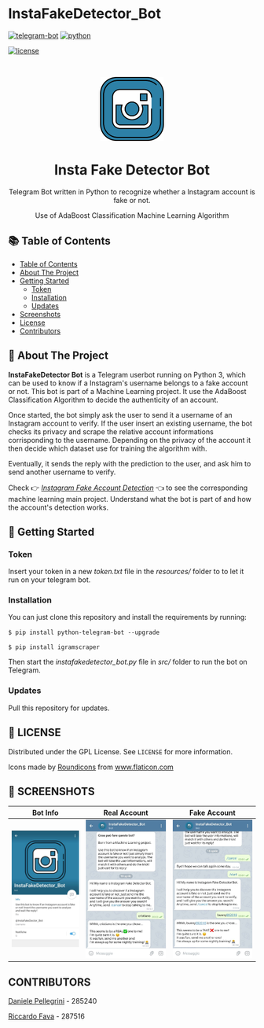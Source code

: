 # InstaFakeDetector_Bot
<!-- PROJECT LOGO -->
  
  [![telegram-bot](https://img.shields.io/static/v1?label=Telegram.Bot&message=InstaFakeDetector_Bot&color=blue)]()
  [![python](https://img.shields.io/static/v1?label=python&message=3.7&color=yellow)]()

  [![license](https://img.shields.io/static/v1?label=License&message=GPL&color=green)](https://github.com/danielepelleg/InstaFakeDetector_Bot/blob/master/LICENSE)
  
  <br />
    <p align="center">
  <a href="https://github.com/danielepelleg/InstaFakeDetector_Bot">
    <img src="resources/instagram.png" alt="Logo" width="130" height="130">
  </a>
  <h1 align="center">Insta Fake Detector Bot</h1>
  <p align="center">
    Telegram Bot written in Python to recognize whether a Instagram account is fake or not.
  </p>
  <p align="center">
    Use of AdaBoost Classification Machine Learning Algorithm
  </p>
  
  <!-- TABLE OF CONTENTS -->
  ## 📚 Table of Contents
  
  - [Table of Contents](#table-of-contents)
  - [About The Project](#about-the-project)
  - [Getting Started](#getting-started)
    - [Token](#token)
    - [Installation](#installation) 
    - [Updates](#updates)
  - [Screenshots](#screenshots)
  - [License](#license)
  - [Contributors](#contributors)
   
   <!-- ABOUT THE PROJECT -->
   ## 🤖 About The Project
   **InstaFakeDetector Bot** is a Telegram userbot running on Python 3, which can be used to know if a Instagram's username 
   belongs to a fake account or not. This bot is part of a Machine Learning project. It use the AdaBoost Classification Algorithm
   to decide the authenticity of an account. 

   Once started, the bot simply ask the user to send it a username of an Instagram account to verify. If the user insert an existing username, the bot checks its privacy and scrape the relative account informations corrisponding to the username. Depending on the privacy of the account it then decide which dataset use for training the algorithm with.

   Eventually, it sends the reply with the prediction to the user, and ask him to send another username to verify.

   Check 👉 [_Instagram Fake Account Detection_] 👈 to see the corresponding machine learning main project. Understand
   what the bot is part of and how the account's detection works.
   
   <!-- GETTING STARTED -->
   ## 🔨 Getting Started
   
   ### Token
   Insert your token in a new _token.txt_ file in the _resources/_ folder to to let it run on your telegram bot.

   ### Installation
   You can just clone this repository and install the requirements by running:
   ```
   $ pip install python-telegram-bot --upgrade
   ```
   ```
   $ pip install igramscraper
   ```
   Then start the _instafakedetector_bot.py_ file in _src/_ folder to run the bot on Telegram. 
   
   ### Updates
   Pull this repository for updates.
   
   <!-- LICENSE -->
   ## 🔑 LICENSE
   Distributed under the GPL License. See `LICENSE` for more information.
   
   Icons made by <a href="https://www.flaticon.com/authors/roundicons" title="Roundicons">Roundicons</a> from <a href="https://www.flaticon.com/" title="Flaticon"> www.flaticon.com</a>
   
   <!-- SCREENSHOTS -->
   ## 📱 SCREENSHOTS
   Bot Info             |  Real Account             |  Fake Account
   :-------------------------:|:-------------------------:|:-------------------------:
   <img src="resources/screenshots/screen1.png" alt="botPage">  |  <img src="resources/screenshots/screen2.png" alt="screen2">  |  <img src="resources/screenshots/screen3.png" alt="screen3">
   
   <!-- CONTRIBUTORS -->
   ## CONTRIBUTORS
   [Daniele Pellegrini](https://github.com/danielepelleg) - 285240
   
   [Riccardo Fava](https://github.com/BeleRicks11) - 287516

   <!------ ------->
   [_Instagram Fake Account Detection_]: https://github.com/BeleRicks11/Instagram_Fake_Account_Detectio